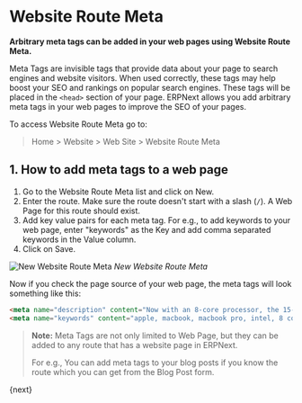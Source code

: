 <!-- add-breadcrumbs -->
# Website Route Meta

**Arbitrary meta tags can be added in your web pages using Website Route Meta.**

Meta Tags are invisible tags that provide data about your page to search engines
and website visitors. When used correctly, these tags may help boost your SEO
and rankings on popular search engines. These tags will be placed in the
`<head>` section of your page. ERPNext allows you add arbitrary meta tags in
your web pages to improve the SEO of your pages.

To access Website Route Meta go to:

> Home > Website > Web Site > Website Route Meta

## 1. How to add meta tags to a web page

1. Go to the Website Route Meta list and click on New.
1. Enter the route. Make sure the route doesn't start with a slash (`/`). A Web
   Page for this route should exist.
1. Add key value pairs for each meta tag. For e.g., to add keywords to your web
   page, enter "keywords" as the Key and add comma separated keywords in the
   Value column.
1. Click on Save.

![New Website Route Meta](/docs/v13/assets/img/website/new-website-route-meta.png)
*New Website Route Meta*

Now if you check the page source of your web page, the meta tags will look
something like this:

```html
<meta name="description" content="Now with an 8-core processor, the 15-inch MacBook Pro is the fastest Mac notebook ever.">
<meta name="keywords" content="apple, macbook, macbook pro, intel, 8 core, fastest">
```

> **Note:** Meta Tags are not only limited to Web Page, but they can be added to
> any route that has a website page in ERPNext.
>
> For e.g., You can add meta tags to your blog posts if you know the route which
> you can get from the Blog Post form.

{next}
